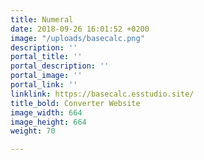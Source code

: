 ```yaml
---
title: Numeral
date: 2018-09-26 16:01:52 +0200
image: "/uploads/basecalc.png"
description: ''
portal_title: ''
portal_description: ''
portal_image: ''
portal_link: ''
linklink: https://basecalc.esstudio.site/
title_bold: Converter Website
image_width: 664
image_height: 664
weight: 70

---
```

